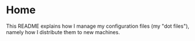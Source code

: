Home
====

This README explains how I manage my configuration files (my "dot files"),
namely how I distribute them to new machines.
